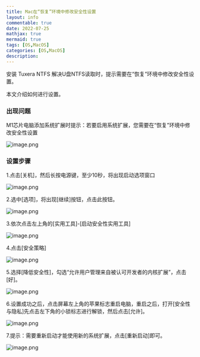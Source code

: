 ```yaml
---
title: Mac在“恢复”环境中修改安全性设置
layout: info
commentable: true
date: 2022-07-25
mathjax: true
mermaid: true
tags: [OS,MacOS]
categories: [OS,MacOS]
description:
---
```


安装 Tuxera NTFS 解决U盘NTFS读取时，提示需要在“恢复”环境中修改安全性设置。

本文介绍如何进行设置。

<!--more-->

### 出现问题

M1芯片电脑添加系统扩展时提示：若要启用系统扩展，您需要在“恢复”环境中修改安全性设置

![image.png](/images/2022/07/1637896414929138.png)

### 设置步骤

1.点击[关机]，然后长按电源键，至少10秒，将出现启动选项窗口

![image.png](/images/2022/07/1637896449879561.png)

2.选中[选项]，将出现[继续]按钮，点击此按钮。

![image.png](/images/2022/07/1637896476266916.png)

3.依次点击左上角的[实用工具]-[启动安全性实用工具]

![image.png](/images/2022/07/1637896495272020.png)

4.点击[安全策略]

![image.png](/images/2022/07/1637896511329773.png)

5.选择[降低安全性]，勾选“允许用户管理来自被认可开发者的内核扩展”，点击[好]。

![image.png](/images/2022/07/1637896535966876.png)

6.设置成功之后，点击屏幕左上角的苹果标志重启电脑，重启之后，打开[安全性与隐私]先点击左下角的小锁标志进行解锁，然后点击[允许]。

![image.png](/images/2022/07/1638762209216160.png)

7.提示：需要重新启动才能使用新的系统扩展，点击[重新启动]即可。

![image.png](/images/2022/07/1637896574895476-20220725010817619.png)
